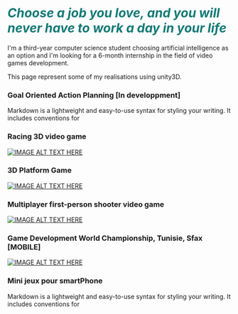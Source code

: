 <p align="center">
<h1><span style="text-align: center; color: #157a76;"><em><strong>Choose a job you love, and you will never have to work a day in your life</strong></em><br /></span></h1>
</p>
I'm a third-year computer science student choosing artificial intelligence as an option and I'm looking for a 6-month internship in the field of video games development.

This page represent some of my realisations using unity3D.

### Goal Oriented Action Planning [In developpment]

Markdown is a lightweight and easy-to-use syntax for styling your writing. It includes conventions for

### Racing 3D video game

[![IMAGE ALT TEXT HERE](https://i9.ytimg.com/vi/M7chGENuCOw/mq3.jpg?sqp=CNPune0F&rs=AOn4CLB5WHI42Lw0peBSkMWRUfZBy9MvGA)](https://youtu.be/M7chGENuCOw)

### 3D Platform Game

[![IMAGE ALT TEXT HERE](https://i9.ytimg.com/vi/jUQcE1kKXUg/mq3.jpg?sqp=COncne0F&rs=AOn4CLCa2Hvy_bQoRM7teMYKdm63kINJ3Q)](https://youtu.be/jUQcE1kKXUg)

### Multiplayer first-person shooter video game

[![IMAGE ALT TEXT HERE](https://i9.ytimg.com/vi/vJfLhLXgsQE/mq3.jpg?sqp=COnRne0F&rs=AOn4CLB4GNrAjjTlrFbleF3r6RwsnLuMlA)](https://youtu.be/vJfLhLXgsQE)

### Game Development World Championship, Tunisie, Sfax [MOBILE]

[![IMAGE ALT TEXT HERE](https://i9.ytimg.com/vi/_SJV_sOlh2g/mq2.jpg?sqp=CLLRne0F&rs=AOn4CLAWyRDf7K5mxr2Bd4Zj82aavXFsOg)](https://youtu.be/_SJV_sOlh2g)

### Mini jeux pour smartPhone

Markdown is a lightweight and easy-to-use syntax for styling your writing. It includes conventions for

